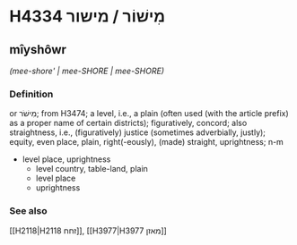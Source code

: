 # H4334 מִישׁוֹר / מישור

## mîyshôwr

_(mee-shore' | mee-SHORE | mee-SHORE)_

### Definition

or מִישֹׁר; from H3474; a level, i.e., a plain (often used (with the article prefix) as a proper name of certain districts); figuratively, concord; also straightness, i.e., (figuratively) justice (sometimes adverbially, justly); equity, even place, plain, right(-eously), (made) straight, uprightness; n-m

- level place, uprightness
  - level country, table-land, plain
  - level place
  - uprightness

### See also

[[H2118|H2118 זחח]], [[H3977|H3977 מאזן]]
